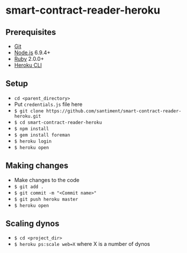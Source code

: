# smart-contract-reader-heroku

## Prerequisites
- [Git](https://git-scm.com/book/en/v2/Getting-Started-Installing-Git)
- [Node.js](https://nodejs.org) 6.9.4+
- [Ruby](https://www.ruby-lang.org/en/documentation/installation/) 2.0.0+
- [Heroku CLI](https://devcenter.heroku.com/articles/getting-started-with-nodejs#set-up)

## Setup
- `cd <parent_directory>`
- Put `credentials.js` file here
- `$ git clone https://github.com/santiment/smart-contract-reader-heroku.git`
- `$ cd smart-contract-reader-heroku`
- `$ npm install`
- `$ gem install foreman`
- `$ heroku login`
- `$ heroku open`

## Making changes
- Make changes to the code
- `$ git add .`
- `$ git commit -m "<Commit name>"`
- `$ git push heroku master`
- `$ heroku open`

## Scaling dynos
- `$ cd <project_dir>`
- `$ heroku ps:scale web=X` where X is a number of dynos